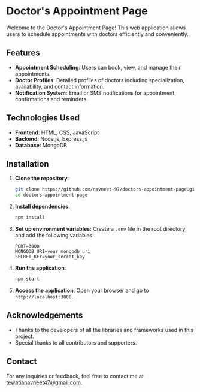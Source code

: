 # Doctor's Appointment Page

Welcome to the Doctor's Appointment Page! This web application allows users to schedule appointments with doctors efficiently and conveniently.

## Features

- **Appointment Scheduling**: Users can book, view, and manage their appointments.
- **Doctor Profiles**: Detailed profiles of doctors including specialization, availability, and contact information.
- **Notification System**: Email or SMS notifications for appointment confirmations and reminders.

## Technologies Used

- **Frontend**: HTML, CSS, JavaScript
- **Backend**: Node.js, Express.js
- **Database**: MongoDB 

## Installation

1. **Clone the repository**:
    ```bash
    git clone https://github.com/navneet-97/doctors-appointment-page.git
    cd doctors-appointment-page
    ```

2. **Install dependencies**:
    ```bash
    npm install
    ```

3. **Set up environment variables**:
    Create a `.env` file in the root directory and add the following variables:
    ```env
    PORT=3000
    MONGODB_URI=your_mongodb_uri
    SECRET_KEY=your_secret_key
    ```

4. **Run the application**:
    ```bash
    npm start
    ```

5. **Access the application**:
    Open your browser and go to `http://localhost:3000`.


## Acknowledgements

- Thanks to the developers of all the libraries and frameworks used in this project.
- Special thanks to all contributors and supporters.

## Contact

For any inquiries or feedback, feel free to contact me at [tewatianavneet47@gmail.com](tewatianavneet47@gmail.com).

